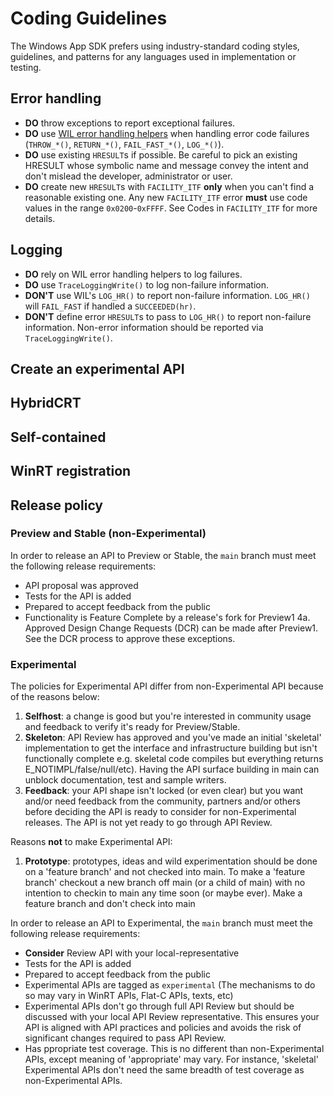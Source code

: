 # Coding Guidelines

The Windows App SDK prefers using industry-standard coding styles, guidelines, and patterns for any
languages used in implementation or testing.

## Error handling

- **DO** throw exceptions to report exceptional failures.
- **DO** use [WIL error handling helpers](https://github.com/Microsoft/wil/wiki/Error-handling-helpers) when handling error code failures (`THROW_*()`, `RETURN_*()`, `FAIL_FAST_*()`, `LOG_*()`).
- **DO** use existing `HRESULT`s if possible. Be careful to pick an existing HRESULT whose symbolic name and message convey the intent and don't mislead the developer, administrator or user.
- **DO** create new `HRESULT`s with `FACILITY_ITF` **only** when you can't find a reasonable existing one. Any new `FACILITY_ITF` error **must** use code values in the range `0x0200`-`0xFFFF`. See Codes in `FACILITY_ITF` for more details.

## Logging

- **DO** rely on WIL error handling helpers to log failures.
- **DO** use `TraceLoggingWrite()` to log non-failure information.
- **DON'T** use WIL's `LOG_HR()` to report non-failure information. `LOG_HR()` will `FAIL_FAST` if handled a `SUCCEEDED(hr)`.
- **DON'T** define error `HRESULT`s to pass to `LOG_HR()` to report non-failure information. Non-error information should be reported via `TraceLoggingWrite()`.

## Create an experimental API



## HybridCRT



## Self-contained



## WinRT registration



## Release policy

### Preview and Stable (non-Experimental)

In order to release an API to Preview or Stable, the `main` branch must meet the following release requirements:

- API proposal was approved
- Tests for the API is added
- Prepared to accept feedback from the public
- Functionality is Feature Complete by a release's fork for Preview1 4a. Approved Design Change Requests (DCR) can be made after Preview1. See the DCR process to approve these exceptions.

### Experimental

The policies for Experimental API differ from non-Experimental API because of the reasons below:

1. **Selfhost**: a change is good but you're interested in community usage and feedback to verify it's ready for Preview/Stable.
2. **Skeleton**: API Review has approved and you've made an initial 'skeletal' implementation to get the interface and infrastructure building but isn't functionally complete e.g. skeletal code compiles but everything returns E_NOTIMPL/false/null/etc). Having the API surface building in main can unblock documentation, test and sample writers.
3. **Feedback**: your API shape isn't locked (or even clear) but you want and/or need feedback from the community, partners and/or others before deciding the API is ready to consider for non-Experimental releases. The API is not yet ready to go through API Review.

Reasons **not** to make Experimental API:

1. **Prototype**: prototypes, ideas and wild experimentation should be done on a 'feature branch' and not checked into main. To make a 'feature branch' checkout a new branch off main (or a child of main) with no intention to checkin to main any time soon (or maybe ever). Make a feature branch and don't check into main

In order to release an API to Experimental, the `main` branch must meet the following release requirements:

- **Consider** Review API with your local-representative
- Tests for the API is added
- Prepared to accept feedback from the public
- Experimental APIs are tagged as `experimental` (The mechanisms to do so may vary in WinRT APIs, Flat-C APIs, texts, etc)
- Experimental APIs don't go through full API Review but should be discussed with your local API Review representative. This ensures your API is aligned with API practices and policies and avoids the risk of significant changes required to pass API Review.
- Has ppropriate test coverage. This is no different than non-Experimental APIs, except meaning of 'appropriate' may vary. For instance, 'skeletal' Experimental APIs don't need the same breadth of test coverage as non-Experimental APIs.

